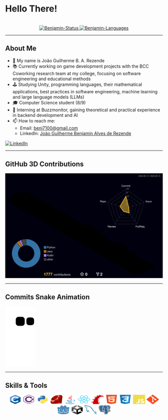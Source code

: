 # Hello There!

<br>

<div align="center">
  <a href="https://github.com/bennie10colado">
    <img height="180em" alt="Benjamin-Status" src="https://github-readme-stats.vercel.app/api?username=bennie10colado&show_icons=true&theme=dark&include_all_commits=true&count_private=true"/>
    <img height="180em" alt="Benjamin-Languages" src="https://github-readme-stats.vercel.app/api/top-langs/?username=bennie10colado&layout=compact&langs_count=7&theme=dark"/>
  </a>
</div>

---

## About Me

- 🥋 My name is João Guilherme B. A. Rezende  
- 📚 Currently working on game development projects with the BCC Coworking research team at my college, focusing on software engineering and educational methods  
- 🕹️ Studying Unity, programming languages, their mathematical applications, best practices in software engineering, machine learning and large language models (LLMs)  
- 🎓 Computer Science student (8/9)  
- 🚀 Interning at Buzzmonitor, gaining theoretical and practical experience in backend development and AI  
- 📫 How to reach me:  
  - Email: [benj7100@gmail.com](mailto:benj7100@gmail.com)  
  - LinkedIn: [João Guilherme Benjamin Alves de Rezende](https://www.linkedin.com/in/bennie10colado/)  

<p align="left">
  <a href="https://www.linkedin.com/in/bennie10colado/" target="_blank">
    <img align="center" src="https://raw.githubusercontent.com/rahuldkjain/github-profile-readme-generator/master/src/images/icons/Social/linked-in-alt.svg" alt="LinkedIn" height="30" width="40" />
  </a>
</p>

---

## GitHub 3D Contributions

![GitHub 3D Contribution](./profile-3d-contrib/profile-night-rainbow.svg)

---

## Commits Snake Animation

![Snake animation](https://github.com/bennie10colado/bennie10colado/blob/output/github-contribution-grid-snake.svg)

---

## Skills & Tools

<div align="center">
  <!-- Programming Languages -->
  <img alt="C"          src="https://github.com/devicons/devicon/blob/master/icons/c/c-original.svg"              width="40" height="30">
  <img alt="C#"         src="https://github.com/devicons/devicon/blob/master/icons/csharp/csharp-line.svg"       width="40" height="30">
  <img alt="Python"     src="https://github.com/devicons/devicon/blob/master/icons/python/python-original.svg"   width="40" height="30">
  <img alt="Ruby"       src="https://github.com/devicons/devicon/blob/master/icons/ruby/ruby-original.svg"       width="40" height="30">
  <img alt="Java"       src="https://github.com/devicons/devicon/blob/master/icons/java/java-original.svg"       width="40" height="30">
  <!-- Frameworks & Platforms -->
  <img alt="React"      src="https://github.com/devicons/devicon/blob/master/icons/react/react-original.svg"     width="40" height="30">
  <img alt="Rails"      src="https://github.com/devicons/devicon/blob/master/icons/rails/rails-plain.svg"      width="40" height="30">
  <!-- Web Technologies -->
  <img alt="HTML5"      src="https://github.com/devicons/devicon/blob/master/icons/html5/html5-original.svg"    width="40" height="30">
  <img alt="CSS3"       src="https://github.com/devicons/devicon/blob/master/icons/css3/css3-original.svg"      width="40" height="30">
  <img alt="JavaScript" src="https://github.com/devicons/devicon/blob/master/icons/javascript/javascript-plain.svg" width="40" height="30">
  <!-- Development Tools -->
  <img alt="Git"        src="https://github.com/devicons/devicon/blob/master/icons/git/git-original.svg"        width="40" height="30">
  <!-- Game Development -->
  <img alt="Godot"      src="https://github.com/devicons/devicon/blob/master/icons/godot/godot-original.svg"    width="40" height="30">
  <img alt="Unity"      src="https://github.com/devicons/devicon/blob/master/icons/unity/unity-original.svg"    width="40" height="30">
  <!-- Databases & Back-end -->
  <img alt="MySQL"      src="https://github.com/devicons/devicon/blob/master/icons/mysql/mysql-original.svg"     width="40" height="30">
  <img alt="PostgreSQL" src="https://github.com/devicons/devicon/blob/master/icons/postgresql/postgresql-original.svg" width="40" height="30">
</div>
